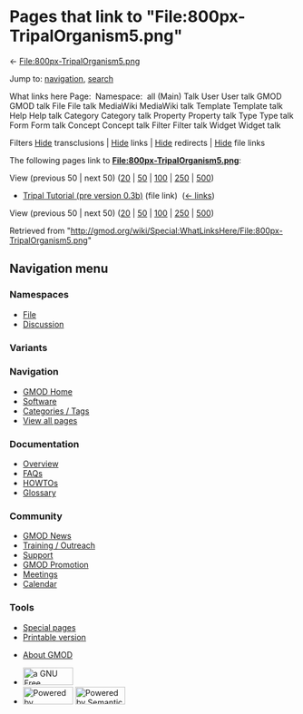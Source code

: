<div id="mw-page-base" class="noprint">

</div>

<div id="mw-head-base" class="noprint">

</div>

<div id="content" class="mw-body" role="main">

<span id="top"></span>

<div id="mw-js-message" style="display:none;">

</div>



# <span dir="auto">Pages that link to "File:800px-TripalOrganism5.png"</span>

<div id="bodyContent">

<div id="contentSub">

←
[File:800px-TripalOrganism5.png](/wiki/File:800px-TripalOrganism5.png "File:800px-TripalOrganism5.png")

</div>

<div id="jump-to-nav" class="mw-jump">

Jump to: [navigation](#mw-navigation), [search](#p-search)

</div>

<div id="mw-content-text">

What links here Page:  Namespace:  all (Main) Talk User User talk GMOD
GMOD talk File File talk MediaWiki MediaWiki talk Template Template talk
Help Help talk Category Category talk Property Property talk Type Type
talk Form Form talk Concept Concept talk Filter Filter talk Widget
Widget talk

Filters
[Hide](/mediawiki/index.php?title=Special:WhatLinksHere/File:800px-TripalOrganism5.png&hidetrans=1 "Special:WhatLinksHere/File:800px-TripalOrganism5.png")
transclusions \|
[Hide](/mediawiki/index.php?title=Special:WhatLinksHere/File:800px-TripalOrganism5.png&hidelinks=1 "Special:WhatLinksHere/File:800px-TripalOrganism5.png")
links \|
[Hide](/mediawiki/index.php?title=Special:WhatLinksHere/File:800px-TripalOrganism5.png&hideredirs=1 "Special:WhatLinksHere/File:800px-TripalOrganism5.png")
redirects \|
[Hide](/mediawiki/index.php?title=Special:WhatLinksHere/File:800px-TripalOrganism5.png&hideimages=1 "Special:WhatLinksHere/File:800px-TripalOrganism5.png")
file links

The following pages link to
**[File:800px-TripalOrganism5.png](/wiki/File:800px-TripalOrganism5.png "File:800px-TripalOrganism5.png")**:

View (previous 50 \| next 50)
([20](/mediawiki/index.php?title=Special:WhatLinksHere/File:800px-TripalOrganism5.png&limit=20 "Special:WhatLinksHere/File:800px-TripalOrganism5.png")
\|
[50](/mediawiki/index.php?title=Special:WhatLinksHere/File:800px-TripalOrganism5.png&limit=50 "Special:WhatLinksHere/File:800px-TripalOrganism5.png")
\|
[100](/mediawiki/index.php?title=Special:WhatLinksHere/File:800px-TripalOrganism5.png&limit=100 "Special:WhatLinksHere/File:800px-TripalOrganism5.png")
\|
[250](/mediawiki/index.php?title=Special:WhatLinksHere/File:800px-TripalOrganism5.png&limit=250 "Special:WhatLinksHere/File:800px-TripalOrganism5.png")
\|
[500](/mediawiki/index.php?title=Special:WhatLinksHere/File:800px-TripalOrganism5.png&limit=500 "Special:WhatLinksHere/File:800px-TripalOrganism5.png"))

- [Tripal Tutorial (pre version
  0.3b)](/wiki/Tripal_Tutorial_(pre_version_0.3b) "Tripal Tutorial (pre version 0.3b)")
  (file link) ‎ <span class="mw-whatlinkshere-tools">([←
  links](/mediawiki/index.php?title=Special:WhatLinksHere&target=Tripal+Tutorial+%28pre+version+0.3b%29 "Special:WhatLinksHere"))</span>

View (previous 50 \| next 50)
([20](/mediawiki/index.php?title=Special:WhatLinksHere/File:800px-TripalOrganism5.png&limit=20 "Special:WhatLinksHere/File:800px-TripalOrganism5.png")
\|
[50](/mediawiki/index.php?title=Special:WhatLinksHere/File:800px-TripalOrganism5.png&limit=50 "Special:WhatLinksHere/File:800px-TripalOrganism5.png")
\|
[100](/mediawiki/index.php?title=Special:WhatLinksHere/File:800px-TripalOrganism5.png&limit=100 "Special:WhatLinksHere/File:800px-TripalOrganism5.png")
\|
[250](/mediawiki/index.php?title=Special:WhatLinksHere/File:800px-TripalOrganism5.png&limit=250 "Special:WhatLinksHere/File:800px-TripalOrganism5.png")
\|
[500](/mediawiki/index.php?title=Special:WhatLinksHere/File:800px-TripalOrganism5.png&limit=500 "Special:WhatLinksHere/File:800px-TripalOrganism5.png"))

</div>

<div class="printfooter">

Retrieved from
"<http://gmod.org/wiki/Special:WhatLinksHere/File:800px-TripalOrganism5.png>"

</div>

<div id="catlinks" class="catlinks catlinks-allhidden">

</div>

<div class="visualClear">

</div>

</div>

</div>

<div id="mw-navigation">

## Navigation menu

<div id="mw-head">



<div id="left-navigation">

<div id="p-namespaces" class="vectorTabs" role="navigation"
aria-labelledby="p-namespaces-label">

### Namespaces

- <span id="ca-nstab-image"><a href="/wiki/File:800px-TripalOrganism5.png" accesskey="c"
  title="View the file page [c]">File</a></span>
- <span id="ca-talk"><a
  href="/mediawiki/index.php?title=File_talk:800px-TripalOrganism5.png&amp;action=edit&amp;redlink=1"
  accesskey="t"
  title="Discussion about the content page [t]">Discussion</a></span>

</div>

<div id="p-variants" class="vectorMenu emptyPortlet" role="navigation"
aria-labelledby="p-variants-label">

### 

### Variants[](#)

<div class="menu">

</div>

</div>

</div>

<div id="right-navigation">





</div>



</div>

</div>

</div>

<div id="mw-panel">

<div id="p-logo" role="banner">

<a href="/wiki/Main_Page"
style="background-image: url(http://gmod.org/images/GMOD-cogs.png);"
title="Visit the main page"></a>

</div>

<div id="p-Navigation" class="portal" role="navigation"
aria-labelledby="p-Navigation-label">

### Navigation

<div class="body">

- <span id="n-GMOD-Home">[GMOD Home](/wiki/Main_Page)</span>
- <span id="n-Software">[Software](/wiki/GMOD_Components)</span>
- <span id="n-Categories-.2F-Tags">[Categories /
  Tags](/wiki/Categories)</span>
- <span id="n-View-all-pages">[View all
  pages](/wiki/Special:AllPages)</span>

</div>

</div>

<div id="p-Documentation" class="portal" role="navigation"
aria-labelledby="p-Documentation-label">

### Documentation

<div class="body">

- <span id="n-Overview">[Overview](/wiki/Overview)</span>
- <span id="n-FAQs">[FAQs](/wiki/Category:FAQ)</span>
- <span id="n-HOWTOs">[HOWTOs](/wiki/Category:HOWTO)</span>
- <span id="n-Glossary">[Glossary](/wiki/Glossary)</span>

</div>

</div>

<div id="p-Community" class="portal" role="navigation"
aria-labelledby="p-Community-label">

### Community

<div class="body">

- <span id="n-GMOD-News">[GMOD News](/wiki/GMOD_News)</span>
- <span id="n-Training-.2F-Outreach">[Training /
  Outreach](/wiki/Training_and_Outreach)</span>
- <span id="n-Support">[Support](/wiki/Support)</span>
- <span id="n-GMOD-Promotion">[GMOD
  Promotion](/wiki/GMOD_Promotion)</span>
- <span id="n-Meetings">[Meetings](/wiki/Meetings)</span>
- <span id="n-Calendar">[Calendar](/wiki/Calendar)</span>

</div>

</div>

<div id="p-tb" class="portal" role="navigation"
aria-labelledby="p-tb-label">

### Tools

<div class="body">

- <span id="t-specialpages"><a href="/wiki/Special:SpecialPages" accesskey="q"
  title="A list of all special pages [q]">Special pages</a></span>
- <span id="t-print"><a
  href="/mediawiki/index.php?title=Special:WhatLinksHere/File:800px-TripalOrganism5.png&amp;printable=yes"
  rel="alternate" accesskey="p"
  title="Printable version of this page [p]">Printable version</a></span>

</div>

</div>

</div>

</div>

<div id="footer" role="contentinfo">

- <span id="footer-places-about">[About
  GMOD](/wiki/GMOD:About "GMOD:About")</span>

<!-- -->

- <span id="footer-copyrightico">[<img src="http://www.gnu.org/graphics/gfdl-logo-small.png" width="88"
  height="31" alt="a GNU Free Documentation License" />](http://www.gnu.org/licenses/fdl-1.3.html)</span>
- <span id="footer-poweredbyico">[<img src="/mediawiki/skins/common/images/poweredby_mediawiki_88x31.png"
  width="88" height="31" alt="Powered by MediaWiki" />](//www.mediawiki.org/)
  [<img
  src="/mediawiki/extensions/SemanticMediaWiki/includes/../resources/images/smw_button.png"
  width="88" height="31" alt="Powered by Semantic MediaWiki" />](https://www.semantic-mediawiki.org/wiki/Semantic_MediaWiki)</span>

<div style="clear:both">

</div>

</div>
